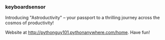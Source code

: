 ### keyboardsensor

Introducing "Astroductivity" – your passport to a thrilling journey across the cosmos of productivity!

Website at http://pythonguy101.pythonanywhere.com/home. Have fun!
